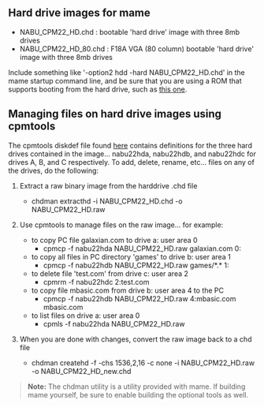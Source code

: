 ## Hard drive images for mame

* NABU_CPM22_HD.chd            : bootable 'hard drive' image with three 8mb drives
* NABU_CPM22_HD_80.chd         : F18A VGA (80 column) bootable 'hard drive' image with three 8mb drives

Include something like '-option2 hdd -hard NABU_CPM22_HD.chd' in the mame startup command line, and be sure that you are using a ROM that supports booting from the hard drive, such as [this one](https://github.com/labomb/NABU_PC_Stuff/tree/master/ROM-version-14-patched).

## Managing files on hard drive images using cpmtools

The cpmtools diskdef file found [here](https://github.com/labomb/NABU_PC_CPM_2.2/tree/master/cpmtools) contains definitions for the three hard drives contained in the image... nabu22hda, nabu22hdb, and nabu22hdc for drives A, B, and C respectively. To add, delete, rename, etc... files on any of the drives, do the following:

1. Extract a raw binary image from the harddrive .chd file
	- chdman extracthd -i NABU_CPM22_HD.chd -o NABU_CPM22_HD.raw

2. Use cpmtools to manage files on the raw image... for example:
	- to copy PC file galaxian.com to drive a: user area 0
		* cpmcp -f nabu22hda NABU_CPM22_HD.raw galaxian.com 0:
	- to copy all files in PC directory 'games' to drive b: user area 1
		* cpmcp -f nabu22hdb NABU_CPM22_HD.raw games/\*.* 1:
	- to delete file 'test.com' from drive c: user area 2
		* cpmrm -f nabu22hdc 2:test.com
	- to copy file mbasic.com from drive b: user area 4 to the PC
		* cpmcp -f nabu22hdb NABU_CPM22_HD.raw 4:mbasic.com mbasic.com
	- to list files on drive a: user area 0
		* cpmls -f nabu22hda NABU_CPM22_HD.raw

3. When you are done with changes, convert the raw image back to a chd file
	- chdman createhd -f -chs 1536,2,16 -c none -i NABU_CPM22_HD.raw -o NABU_CPM22_HD_new.chd

>**Note:**
 The chdman utility is a utility provided with mame. If building mame yourself, be sure to enable building the optional tools as well.
 